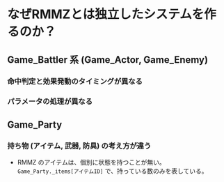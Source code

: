 なぜRMMZとは独立したシステムを作るのか？
==========


Game_Battler 系 (Game_Actor, Game_Enemy)
----------

### 命中判定と効果発動のタイミングが異なる


### パラメータの処理が異なる




Game_Party
----------

### 持ち物 (アイテム, 武器, 防具) の考え方が違う

- RMMZ のアイテムは、個別に状態を持つことが無い。 `Game_Party._items[アイテムID]` で、持っている数のみを表している。

